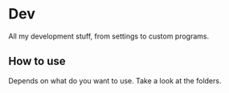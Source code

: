 # Dev

All my development stuff, from settings to custom programs.

## How to use

Depends on what do you want to use. Take a look at the folders.
